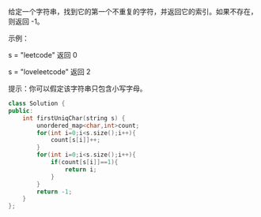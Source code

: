 给定一个字符串，找到它的第一个不重复的字符，并返回它的索引。如果不存在，则返回 -1。

 

示例：

s = "leetcode"
返回 0

s = "loveleetcode"
返回 2


提示：你可以假定该字符串只包含小写字母。

```cpp
class Solution {
public:
    int firstUniqChar(string s) {
        unordered_map<char,int>count;
        for(int i=0;i<s.size();i++){
            count[s[i]]++;
        }
        for(int i=0;i<s.size();i++){
            if(count[s[i]]==1){
                return i;
            }
        }
        return -1;
    }
};
```

